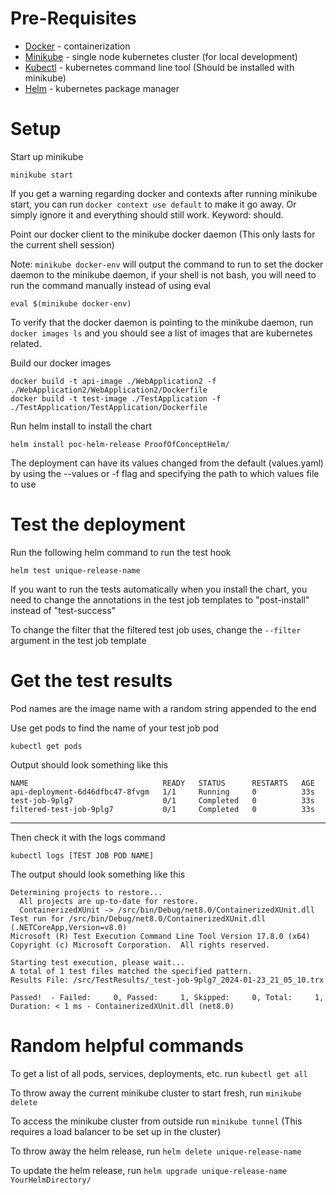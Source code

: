 # Pre-Requisites

- [Docker](https://www.docker.com/products/docker-desktop) - containerization
- [Minikube](https://kubernetes.io/docs/tasks/tools/install-minikube/) - single node kubernetes cluster (for local development)
- [Kubectl](https://kubernetes.io/docs/tasks/tools/install-kubectl/) - kubernetes command line tool (Should be installed with minikube)
- [Helm](https://helm.sh/docs/intro/install/) - kubernetes package manager


# Setup

Start up minikube

```
minikube start
```

If you get a warning regarding docker and contexts after running minikube start, you can run `docker context use default` to make it go away. Or simply ignore it and everything should still work. Keyword: should.

Point our docker client to the minikube docker daemon (This only lasts for the current shell session)

Note: `minikube docker-env` will output the command to run to set the docker daemon to the minikube daemon, if your shell is not bash, you will need to run the command manually instead of using eval

```
eval $(minikube docker-env)
```

To verify that the docker daemon is pointing to the minikube daemon, run `docker images ls` and you should see a list of images that are kubernetes related.

Build our docker images
```
docker build -t api-image ./WebApplication2 -f ./WebApplication2/WebApplication2/Dockerfile
docker build -t test-image ./TestApplication -f ./TestApplication/TestApplication/Dockerfile
```

Run helm install to install the chart
```
helm install poc-helm-release ProofOfConceptHelm/
```

The deployment can have its values changed from the default (values.yaml) by using the --values or -f flag and specifying the path to which values file to use


# Test the deployment

Run the following helm command to run the test hook

```
helm test unique-release-name
```

If you want to run the tests automatically when you install the chart, you need to change the annotations in the test job templates to "post-install" instead of "test-success"

To change the filter that the filtered test job uses, change the `--filter` argument in the test job template

# Get the test results

Pod names are the image name with a random string appended to the end

Use get pods to find the name of your test job pod

```
kubectl get pods
```
Output should look something like this
```
NAME                              READY   STATUS      RESTARTS   AGE
api-deployment-6d46dfbc47-8fvgm   1/1     Running     0          33s
test-job-9plg7                    0/1     Completed   0          33s
filtered-test-job-9plg7           0/1     Completed   0          33s
```
___

Then check it with the logs command

```
kubectl logs [TEST JOB POD NAME]
```

The output should look something like this

```
Determining projects to restore...
  All projects are up-to-date for restore.
  ContainerizedXUnit -> /src/bin/Debug/net8.0/ContainerizedXUnit.dll
Test run for /src/bin/Debug/net8.0/ContainerizedXUnit.dll (.NETCoreApp,Version=v8.0)
Microsoft (R) Test Execution Command Line Tool Version 17.8.0 (x64)
Copyright (c) Microsoft Corporation.  All rights reserved.

Starting test execution, please wait...
A total of 1 test files matched the specified pattern.
Results File: /src/TestResults/_test-job-9plg7_2024-01-23_21_05_10.trx

Passed!  - Failed:     0, Passed:     1, Skipped:     0, Total:     1, Duration: < 1 ms - ContainerizedXUnit.dll (net8.0)
```

# Random helpful commands

To get a list of all pods, services, deployments, etc. run `kubectl get all`

To throw away the current minikube cluster to start fresh, run `minikube delete`

To access the minikube cluster from outside run `minikube tunnel` (This requires a load balancer to be set up in the cluster)

To throw away the helm release, run `helm delete unique-release-name`

To update the helm release, run `helm upgrade unique-release-name YourHelmDirectory/`